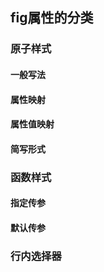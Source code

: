 ## fig属性的分类
### 原子样式
#### 一般写法
#### 属性映射
#### 属性值映射
#### 简写形式
### 函数样式
#### 指定传参
#### 默认传参
### 行内选择器
